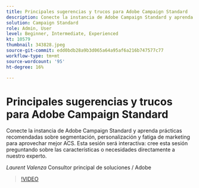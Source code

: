 ```yaml
---
title: Principales sugerencias y trucos para Adobe Campaign Standard
description: Conecte la instancia de Adobe Campaign Standard y aprenda prácticas recomendadas sobre segmentación, personalización y fatiga de marketing para usar mejor A... (las descripciones deben tener entre 60 y 160 caracteres).
solution: Campaign Standard
role: Admin, User
level: Beginner, Intermediate, Experienced
kt: 10579
thumbnail: 343828.jpeg
source-git-commit: edd0bdb28a9b3d065a64a95af6a216b747577c77
workflow-type: tm+mt
source-wordcount: '95'
ht-degree: 16%

---
```


# Principales sugerencias y trucos para Adobe Campaign Standard

Conecte la instancia de Adobe Campaign Standard y aprenda prácticas recomendadas sobre segmentación, personalización y fatiga de marketing para aprovechar mejor ACS. Esta sesión será interactiva: cree esta sesión preguntando sobre las características o necesidades directamente a nuestro experto.

*Laurent Valenza* Consultor principal de soluciones / Adobe

>[!VIDEO](https://video.tv.adobe.com/v/343828/?quality=12&learn=on)
